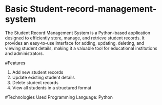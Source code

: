 # Basic Student-record-management-system 

The Student Record Management System is a Python-based application designed to efficiently store, manage, and retrieve student records. It provides an easy-to-use interface for adding, updating, deleting, and viewing student details, making it a valuable tool for educational institutions and administrators.

#Features
1. Add new student records
2. Update existing student details
3. Delete student records
4. View all students in a structured format

#Technologies Used
Programming Language: Python
